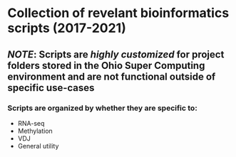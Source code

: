# Collection of revelant bioinformatics scripts (2017-2021)
## *NOTE*: Scripts are *highly customized* for project folders stored in the Ohio Super Computing environment and are not functional outside of specific use-cases
### Scripts are organized by whether they are specific to:
- RNA-seq
- Methylation
- VDJ
- General utility
